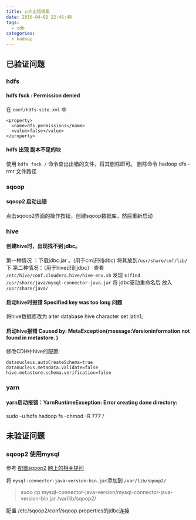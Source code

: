 ```yaml
---
title: cdh出错锦集
date: 2016-04-02 22:46:48
tags: 
  - cdh
categories:
  - hadoop
---
```


## 已验证问题
### hdfs 
####  hdfs fsck : Permission denied
在 `conf/hdfs-site.xml` 中
```
<property>
  <name>dfs.permissions</name>
  <value>false</value>
</property>
```
#### hdfs 出现  副本不足的块
使用 `hdfs fsck /` 命令查出出错的文件，将其删除即可。
删除命令 hadoop dfs -rmr 文件路径

### sqoop
#### sqoop2 启动出错

点击sqoop2界面的操作按钮，创建sqoop数据库，然后重新启动


### hive
#### 创建hive时，出现找不到 jdbc。
第一种情况 ：下载jdbc.jar 。(用于cm识别jdbc)
将其放到`/usr/share/cmf/lib/`下
第二种情况：（用于hive识别jdbc）
查看 `/etc/hive/conf.cloudera.hive/hive-env.sh` 发现 `$(find /usr/share/java/mysql-connector-java.jar`
将 jdbc驱动重命名后 放入 `/usr/share/java/`

#### 启动hive时报错 Specified key was too long 问题
将hive数据库改为
alter database hive character set latin1;
#### 启动hive报错 Caused by: MetaException(message:Versioninformation not found in metastore. )
修改CDH中hive的配置:
```
datanucleus.autoCreateSchema=true
datanucleus.metadata.validate=false
hive.metastore.schema.verification=false
```
### yarn
####  yarn启动报错：YarnRuntimeException: Error creating done directory:
sudo -u hdfs hadoop fs -chmod -R 777 /



## 未验证问题 
### sqoop2 使用mysql

参考 
[配置sqoop2](https://www.cloudera.com/documentation/enterprise/5-5-x/topics/cdh_ig_sqoop2_configure.html)
[网上的相关提问](https://community.cloudera.com/t5/Data-Ingestion-Integration/Sqoop-cannot-load-a-driver-class-SQL-Server-when-creating-a/td-p/13626/page/2)

将 `mysql-connector-java-version-bin.jar`添加到 `/var/lib/sqoop2/`

> sudo cp mysql-connector-java-version/mysql-connector-java-version-bin.jar /var/lib/sqoop2/

配置 /etc/sqoop2/conf/sqoop.properties的jdbc连接